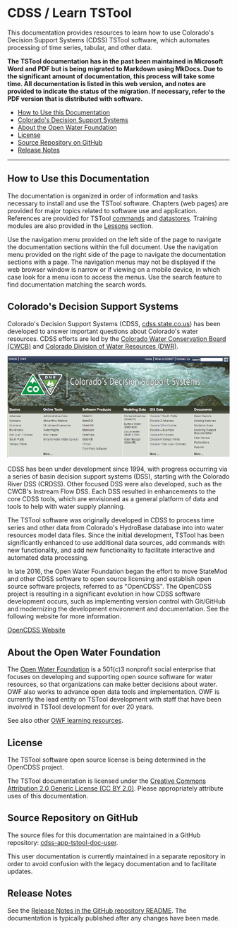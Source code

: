 # CDSS / Learn TSTool #

This documentation provides resources to learn how to use
Colorado's Decision Support Systems (CDSS) TSTool software,
which automates processing of time series, tabular, and other data.

**The TSTool documentation has in the past been maintained in Microsoft Word and PDF
but is being migrated to Markdown using MkDocs.
Due to the significant amount of documentation, this process will take some time.
All documentation is listed in this web version, and notes are provided to indicate the status of
the migration.  If necessary, refer to the PDF version that is distributed with software.**

* [How to Use this Documentation](#how-to-use-this-documentation)
* [Colorado's Decision Support Systems](#colorados-decision-support-systems)
* [About the Open Water Foundation](#about-the-open-water-foundation)
* [License](#license)
* [Source Repository on GitHub](#source-repository-on-github)
* [Release Notes](#release-notes)

----------------

## How to Use this Documentation ##

The documentation is organized in order of information and tasks necessary to install and use the TSTool software.
Chapters (web pages) are provided for major topics related to software use and application.
References are provided for TSTool [commands](command-ref/overview) and [datastores](datastore-ref/overview).
Training modules are also provided in the [Lessons](lessons/overview) section.

Use the navigation menu provided on the left side of the page to navigate the documentation sections within the full document.
Use the navigation menu provided on the right side of the page to navigate the documentation sections with a page.
The navigation menus may not be displayed if the web browser window is narrow or if viewing on a mobile device,
in which case look for a menu icon to access the menus.
Use the search feature to find documentation matching the search words.

## Colorado's Decision Support Systems ##

Colorado's Decision Support Systems (CDSS, [cdss.state.co.us](http://cdss.state.co.us))
has been developed to answer important questions about Colorado's water resources.
CDSS efforts are led by the [Colorado Water Conservation Board (CWCB)](http://cwcb.state.co.us)
and [Colorado Division of Water Resources (DWR)](http://water.state.co.us).

![CDSS Website](index-images/CDSS-website.png)

CDSS has been under development since 1994, with progress occurring via a series of basin
decision support systems (DSS), starting with the Colorado River DSS (CRDSS).
Other focused DSS were also developed, such as the CWCB's Instream Flow DSS.
Each DSS resulted in enhancements to the core CDSS tools,
which are envisioned as a general platform of data and tools to help with water supply planning.

The TSTool software was originally developed in CDSS to process time series and other data
from Colorado's HydroBase database into into water resources model data files.
Since the initial development, TSTool has been significantly enhanced to use additional data sources,
add commands with new functionality, and add new functionality to facilitate interactive
and automated data processing.

In late 2016, the Open Water Foundation began the effort to move StateMod and other CDSS software to open source licensing
and establish open source software projects, referred to as "OpenCDSS".
The OpenCDSS project is resulting in a significant evolution in how CDSS software development occurs,
such as implementing version control with Git/GitHub and modernizing the development environment and documentation.
See the following website for more information.

[OpenCDSS Website](http://learn.openwaterfoundation.org/cdss-website-opencdss/)

## About the Open Water Foundation ##

The [Open Water Foundation](http://openwaterfoundation.org) is a 501(c)3 nonprofit social enterprise that focuses
on developing and supporting open source software for water resources,
so that organizations can make better decisions about water.
OWF also works to advance open data tools and implementation.
OWF is currently the lead entity on TSTool development with staff that have been involved in TSTool
development for over 20 years.

See also other [OWF learning resources](http://learn.openwaterfoundation.org).

## License ##

The TSTool software open source license is being determined in the OpenCDSS project.

The TSTool documentation is licensed under the
[Creative Commons Attribution 2.0 Generic License (CC BY 2.0)](https://creativecommons.org/licenses/by/2.0/).
Please appropriately attribute uses of this documentation.

## Source Repository on GitHub ##

The source files for this documentation are maintained in a GitHub repository:
[cdss-app-tstool-doc-user](https://github.com/OpenWaterFoundation/cdss-app-tstool-doc-user).

This user documentation is currently maintained in a separate repository in order to avoid
confusion with the legacy documentation and to facilitate updates.

## Release Notes ##

See the [Release Notes in the GitHub repository README](https://github.com/OpenWaterFoundation/owf-app-tstool-doc-user#release-notes).
The documentation is typically published after any changes have been made.
